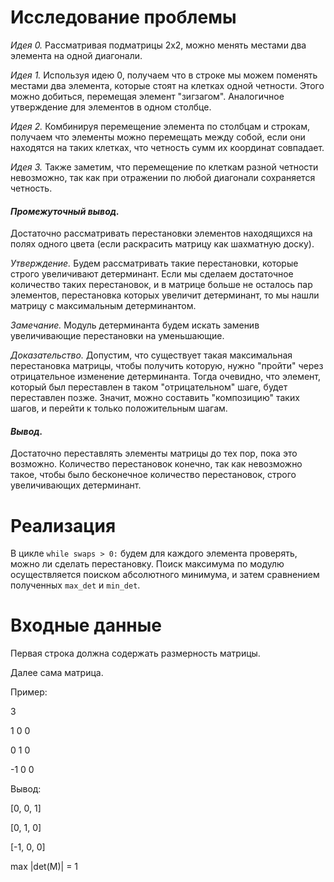 # Исследование проблемы
_Идея 0._ Рассматривая подматрицы 2х2, можно менять местами два элемента на одной диагонали.

_Идея 1._ Используя идею 0, получаем что в строке мы можем поменять местами два элемента, которые стоят на клетках одной четности. Этого можно добиться, перемещая элемент "зигзагом". Аналогичное утверждение для элементов в одном столбце.

_Идея 2._ Комбинируя перемещение элемента по столбцам и строкам, получаем что элементы можно перемещать между собой, если они находятся на таких клетках, что четность сумм их координат совпадает.

_Идея 3._ Также заметим, что перемещение по клеткам разной четности невозможно, так как при отражении по любой диагонали сохраняется четность.

#### _Промежуточный вывод._
Достаточно рассматривать перестановки элементов находящихся на полях одного цвета (если раскрасить матрицу как шахматную доску).

_Утверждение._ Будем рассматривать такие перестановки, которые строго увеличивают детерминант. Если мы сделаем достаточное количество таких перестановок, и в матрице больше не осталось пар элементов, перестановка которых увеличит детерминант, то мы нашли матрицу с максимальным детерминантом.

_Замечание._ Модуль детерминанта будем искать заменив увеличивающие перестановки на уменьшающие.

_Доказательство._  Допустим, что существует такая максимальная перестановка матрицы, чтобы получить которую, нужно "пройти" через отрицательное изменение детерминанта. Тогда очевидно, что элемент, который был переставлен в таком "отрицательном" шаге, будет переставлен позже. Значит, можно составить "композицию" таких шагов, и перейти к только положительным шагам.

#### _Вывод._ 
Достаточно переставлять элементы матрицы до тех пор, пока это возможно. Количество перестановок конечно, так как невозможно такое, чтобы было бесконечное количество перестановок, строго увеличивающих детерминант.

# Реализация
В цикле `while swaps > 0:` будем для каждого элемента проверять, можно ли сделать перестановку. Поиск максимума по модулю осуществляется поиском абсолютного минимума, и затем сравнением полученных `max_det` и `min_det`.

# Входные данные
Первая строка должна содержать размерность матрицы.

Далее сама матрица.

Пример:

3

1 0 0

0 1 0

-1 0 0

Вывод:

[0, 0, 1]

[0, 1, 0]

[-1, 0, 0]

max |det(M)| =  1

